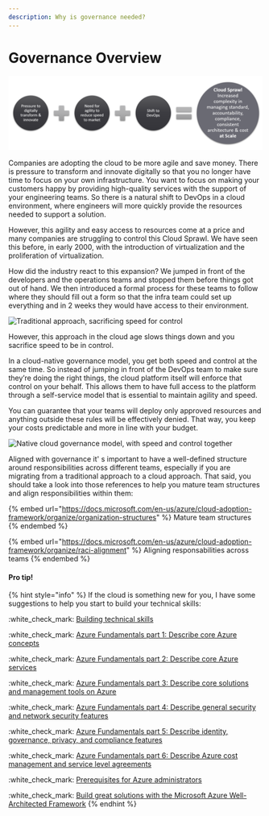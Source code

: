 ```yaml
---
description: Why is governance needed?
---
```


# Governance Overview

![](../../.gitbook/assets/governance-needed.png)

Companies are adopting the cloud to be more agile and save money. There is pressure to transform and innovate digitally so that you no longer have time to focus on your own infrastructure. You want to focus on making your customers happy by providing high-quality services with the support of your engineering teams. So there is a natural shift to DevOps in a cloud environment, where engineers will more quickly provide the resources needed to support a solution.&#x20;

However, this agility and easy access to resources come at a price and many companies are struggling to control this Cloud Sprawl. We have seen this before, in early 2000, with the introduction of virtualization and the proliferation of virtualization.&#x20;

How did the industry react to this expansion? We jumped in front of the developers and the operations teams and stopped them before things got out of hand. We then introduced a formal process for these teams to follow where they should fill out a form so that the infra team could set up everything and in 2 weeks they would have access to their environment.

![Traditional approach, sacrificing speed for control
](../../.gitbook/assets/traditional-approach.png)

However, this approach in the cloud age slows things down and you sacrifice speed to be in control.&#x20;

In a cloud-native governance model, you get both speed and control at the same time. So instead of jumping in front of the DevOps team to make sure they’re doing the right things, the cloud platform itself will enforce that control on your behalf. This allows them to have full access to the platform through a self-service model that is essential to maintain agility and speed.&#x20;

You can guarantee that your teams will deploy only approved resources and anything outside these rules will be effectively denied. That way, you keep your costs predictable and more in line with your budget.

![Native cloud governance model, with speed and control together
](../../.gitbook/assets/cloud-governance-approach.png)

Aligned with governance it' s important to have a well-defined structure around responsibilities across different teams, especially if you are migrating from a traditional approach to a cloud approach. That said, you should take a look into those references to help you mature team structures and align responsibilities within them:

{% embed url="https://docs.microsoft.com/en-us/azure/cloud-adoption-framework/organize/organization-structures" %}
Mature team structures
{% endembed %}

{% embed url="https://docs.microsoft.com/en-us/azure/cloud-adoption-framework/organize/raci-alignment" %}
Aligning responsabilities across teams
{% endembed %}

#### Pro tip!

{% hint style="info" %}
If the cloud is something new for you, I have some suggestions to help you start to build your technical skills:

:white\_check\_mark: [Building technical skills](https://docs.microsoft.com/en-us/azure/cloud-adoption-framework/organize/suggested-skills)

:white\_check\_mark:️ [Azure Fundamentals part 1: Describe core Azure concepts](https://docs.microsoft.com/en-us/learn/paths/az-900-describe-cloud-concepts/)

:white\_check\_mark: [Azure Fundamentals part 2: Describe core Azure services](https://docs.microsoft.com/en-us/learn/paths/az-900-describe-core-azure-services/)

:white\_check\_mark: [Azure Fundamentals part 3: Describe core solutions and management tools on Azure](https://docs.microsoft.com/en-us/learn/paths/az-900-describe-core-solutions-management-tools-azure/)

:white\_check\_mark: [Azure Fundamentals part 4: Describe general security and network security features](https://docs.microsoft.com/en-us/learn/paths/az-900-describe-general-security-network-security-features/)

:white\_check\_mark: [Azure Fundamentals part 5: Describe identity, governance, privacy, and compliance features](https://docs.microsoft.com/en-us/learn/paths/az-900-describe-identity-governance-privacy-compliance-features/)

:white\_check\_mark: [Azure Fundamentals part 6: Describe Azure cost management and service level agreements](https://docs.microsoft.com/en-us/learn/paths/az-900-describe-azure-cost-management-service-level-agreements/)

:white\_check\_mark: [Prerequisites for Azure administrators](https://docs.microsoft.com/en-us/learn/paths/azure-administrator-prerequisites/)

:white\_check\_mark:️ [Build great solutions with the Microsoft Azure Well-Architected Framework](https://docs.microsoft.com/en-us/learn/paths/azure-well-architected-framework/)
{% endhint %}

